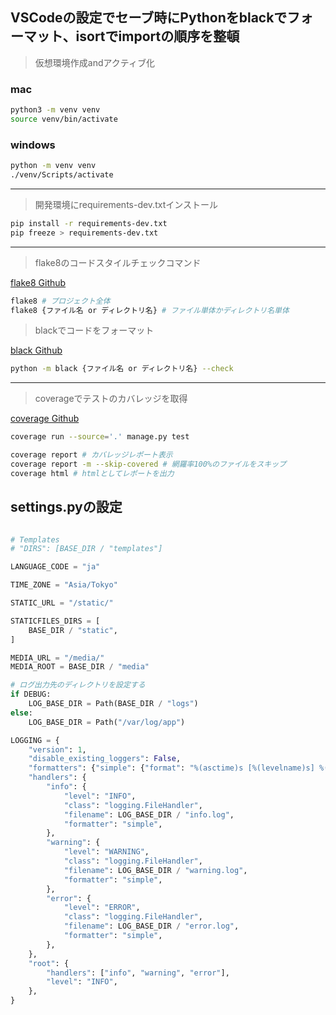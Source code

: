 ## VSCodeの設定でセーブ時にPythonをblackでフォーマット、isortでimportの順序を整頓


> 仮想環境作成andアクティブ化

### mac
```bash
python3 -m venv venv
source venv/bin/activate
```

### windows
```bash
python -m venv venv
./venv/Scripts/activate
```
---

> 開発環境にrequirements-dev.txtインストール

```bash
pip install -r requirements-dev.txt
pip freeze > requirements-dev.txt
```
---

> flake8のコードスタイルチェックコマンド

[flake8 Github](https://github.com/PyCQA/flake8)

```bash
flake8 # プロジェクト全体
flake8 {ファイル名 or ディレクトリ名} # ファイル単体かディレクトリ名単体
```

> blackでコードをフォーマット

[black Github](https://github.com/psf/black)

```bash
python -m black {ファイル名 or ディレクトリ名} --check
```

---

> coverageでテストのカバレッジを取得

[coverage Github](https://github.com/nedbat/coveragepy/blob/6.4.1/doc/index.rst)

```bash
coverage run --source='.' manage.py test

coverage report # カバレッジレポート表示
coverage report -m --skip-covered # 網羅率100%のファイルをスキップ
coverage html # htmlとしてレポートを出力
```

## settings.pyの設定

```python

# Templates
# "DIRS": [BASE_DIR / "templates"]

LANGUAGE_CODE = "ja"

TIME_ZONE = "Asia/Tokyo"

STATIC_URL = "/static/"

STATICFILES_DIRS = [
    BASE_DIR / "static",
]

MEDIA_URL = "/media/"
MEDIA_ROOT = BASE_DIR / "media"

# ログ出力先のディレクトリを設定する
if DEBUG:
    LOG_BASE_DIR = Path(BASE_DIR / "logs")
else:
    LOG_BASE_DIR = Path("/var/log/app")

LOGGING = {
    "version": 1,
    "disable_existing_loggers": False,
    "formatters": {"simple": {"format": "%(asctime)s [%(levelname)s] %(message)s"}},
    "handlers": {
        "info": {
            "level": "INFO",
            "class": "logging.FileHandler",
            "filename": LOG_BASE_DIR / "info.log",
            "formatter": "simple",
        },
        "warning": {
            "level": "WARNING",
            "class": "logging.FileHandler",
            "filename": LOG_BASE_DIR / "warning.log",
            "formatter": "simple",
        },
        "error": {
            "level": "ERROR",
            "class": "logging.FileHandler",
            "filename": LOG_BASE_DIR / "error.log",
            "formatter": "simple",
        },
    },
    "root": {
        "handlers": ["info", "warning", "error"],
        "level": "INFO",
    },
}

```